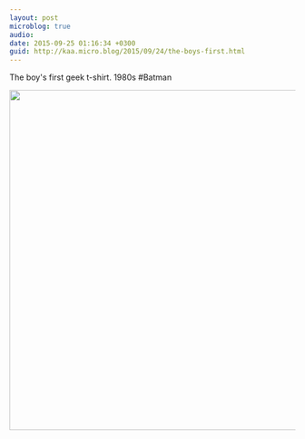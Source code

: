```yaml
---
layout: post
microblog: true
audio: 
date: 2015-09-25 01:16:34 +0300
guid: http://kaa.micro.blog/2015/09/24/the-boys-first.html
---
```

The boy's first geek t-shirt. 1980s #Batman

<img src="https://micro.kaa.bz/uploads/2018/aa41d02707.jpg" width="600" height="600" />
